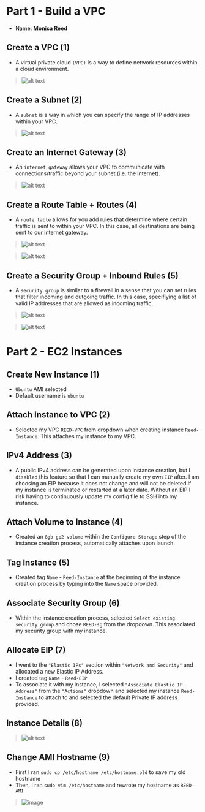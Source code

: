 # Part 1 - Build a VPC 
- Name: **Monica Reed**

## Create a VPC (1) 
- A virtual private cloud `(VPC)` is a way to define network resources within a cloud environment.
> ![alt text](https://github.com/WSU-kduncan/ceg3120-monreed/blob/main/Lab2/Screenshots/VPC.jpg)

## Create a Subnet (2) 
- A `subnet` is a way in which you can specify the range of IP addresses within your VPC. 
> ![alt text](https://github.com/WSU-kduncan/ceg3120-monreed/blob/main/Lab2/Screenshots/Subnet.jpg)

## Create an Internet Gateway (3)
- An `internet gateway` allows your VPC to communicate with connections/traffic beyond your subnet (i.e. the internet). 
> ![alt text](https://github.com/WSU-kduncan/ceg3120-monreed/blob/main/Lab2/Screenshots/internet-gateway.jpg)

## Create a Route Table + Routes (4) 
- A `route table` allows for you add rules that determine where certain traffic is sent to within your VPC. In this case, all destinations are being sent to our internet gateway. 
> ![alt text](https://github.com/WSU-kduncan/ceg3120-monreed/blob/main/Lab2/Screenshots/route-table.jpg)

> ![alt text](https://github.com/WSU-kduncan/ceg3120-monreed/blob/main/Lab2/Screenshots/routes.jpg)

## Create a Security Group + Inbound Rules (5) 
- A `security group` is similar to a firewall in a sense that you can set rules that filter incoming and outgoing traffic. In this case, specifiying a list of valid IP addresses that are allowed as incoming traffic.
> ![alt text](https://github.com/WSU-kduncan/ceg3120-monreed/blob/main/Lab2/Screenshots/security-group.jpg)

> ![alt text](https://github.com/WSU-kduncan/ceg3120-monreed/blob/main/Lab2/Screenshots/inboundrules.jpg)

# Part 2 - EC2 Instances  
## Create New Instance (1)
- `Ubuntu` AMI selected 
- Default username is `ubuntu`

## Attach Instance to VPC (2)
- Selected my VPC `REED-VPC` from dropdown when creating instance `Reed-Instance`. This attaches my instance to my VPC. 

## IPv4 Address (3)
- A public IPv4 address can be generated upon instance creation, but I `disabled` this feature so that I can manually create my own `EIP` after. I am choosing an EIP because it does not change and will not be deleted if my instance is terminated or restarted at a later date. Without an EIP I risk having to continuously update my config file to SSH into my instance. 

## Attach Volume to Instance (4) 
- Created an `8gb gp2 volume` within the `Configure Storage` step of the instance creation process, automatically attaches upon launch.

## Tag Instance (5) 
- Created tag `Name`  -   `Reed-Instance` at the beginning of the instance creation process by typing into the `Name` space provided.

## Associate Security Group (6) 
- Within the instance creation process, selected `Select existing security group` and chose `REED-sg` from the dropdown. This associated my security group with my instance. 

## Allocate EIP (7)
- I went to the `"Elastic IPs"` section within `"Network and Security"` and allocated a new Elastic IP Address. 
- I created tag `Name`   -   `Reed-EIP` 
- To associate it with my instance, I selected `"Associate Elastic IP Address"` from the `"Actions"` dropdown and selected my instance `Reed-Instance` to attach to and selected the default Private IP address provided.

## Instance Details (8) 
> ![alt text](https://github.com/WSU-kduncan/ceg3120-monreed/blob/main/Lab2/Screenshots/instance.png)

## Change AMI Hostname (9)
- First I ran `sudo cp /etc/hostname /etc/hostname.old` to save my old hostname
- Then, I ran `sudo vim /etc/hostname` and rewrote my hostname as `REED-AMI`
> ![image](https://github.com/WSU-kduncan/ceg3120-monreed/blob/main/Lab2/Screenshots/AMI-hostname.png)
